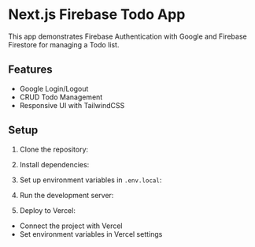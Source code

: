 # Next.js Firebase Todo App

This app demonstrates Firebase Authentication with Google and Firebase Firestore for managing a Todo list.

## Features
- Google Login/Logout
- CRUD Todo Management
- Responsive UI with TailwindCSS

## Setup

1. Clone the repository:

2. Install dependencies:

3. Set up environment variables in `.env.local`:

4. Run the development server:

5. Deploy to Vercel:

- Connect the project with Vercel
- Set environment variables in Vercel settings
